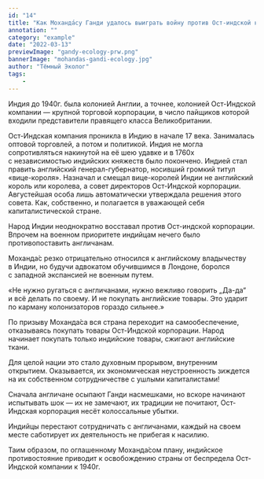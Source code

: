 ```yaml
---
id: "14"
title: "Как Моханда́су Ганди удалось выиграть войну против Ост-индской корпорации?"
annotation: ""
category: "example"
date: "2022-03-13"
previewImage: "gandy-ecology-prw.png"
bannerImage: "mohandas-gandi-ecology.jpg"
author: "Тёмный Эколог"
tags:
    - 
---
```

Индия до&nbsp;1940г. была колонией Англии, а&nbsp;точнее, колонией Ост-Индской компании&nbsp;&mdash; крупной торговой корпорации, в&nbsp;число пайщиков которой входили представители правящего класса Великобритании.


Ост-Индская компания проникла в&nbsp;Индию в&nbsp;начале 17&nbsp;века. Занималась оптовой торговлей, а&nbsp;потом и&nbsp;политикой. Индия не&nbsp;могла сопротивляться накинутой на&nbsp;её&nbsp;шею удавке и&nbsp;в&nbsp;1760х с&nbsp;независимостью индийских княжеств было покончено. Индией стал править английский генерал-губернатор, носивший громкий титул &laquo;вице-короля&raquo;. Назначал и&nbsp;смещал вице-королей Индии не&nbsp;английский король или королева, а&nbsp;совет директоров Ост-Индской корпорации. Августейшая особа лишь автоматически утверждала решения этого совета. Как, собственно, и&nbsp;полагается в&nbsp;уважающей себя капиталистической стране.


Народ Индии неоднократно восставал против Ост-индской корпорации. Впрочем на&nbsp;военном приоритете индийцам нечего было противопоставить англичанам.


Моханда&#769;с резко отрицательно относился к&nbsp;английскому владычеству в&nbsp;Индии, но&nbsp;будучи адвокатом обучившимся в&nbsp;Лондоне, боролся с&nbsp;западной экспансией не&nbsp;военным путем.


&laquo;Не&nbsp;нужно ругаться с&nbsp;англичанами, нужно вежливо говорить &bdquo;Да-да&ldquo; и&nbsp;всё делать по&nbsp;своему. И&nbsp;не&nbsp;покупать английские товары. Это ударит по&nbsp;карману колонизаторов гораздо сильнее.&raquo;


По&nbsp;призыву Моханда&#769;са вся страна переходит на&nbsp;самообеспечение, отказываясь покупать товары Ост-Индской корпорации. Народ начинает покупать только индийские товары, сжигают английские ткани.


Для целой нации это стало духовным прорывом, внутренним открытием. Оказывается, их&nbsp;экономическая неустроенность зиждется на&nbsp;их&nbsp;собственном сотрудничестве с&nbsp;ушлыми капиталистами!


Сначала англичане осыпают Ганди насмешками, но&nbsp;вскоре начинают испытывать шок&nbsp;&mdash; их&nbsp;не&nbsp;замечают, их&nbsp;традиции не&nbsp;почитают, Ост-Индская корпорация несёт колоссальные убытки.


Индийцы перестают сотрудничать с&nbsp;англичанами, каждый на&nbsp;своем месте саботирует их&nbsp;деятельность не&nbsp;прибегая к&nbsp;насилию.


Таим образом, по&nbsp;оглашенному Моханда&#769;сом плану, индийское противостояние приводит к&nbsp;освобождению страны от&nbsp;беспредела Ост-Индской компании к&nbsp;1940г.
